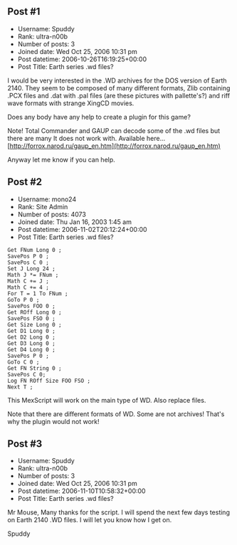## Post #1
- Username: Spuddy
- Rank: ultra-n00b
- Number of posts: 3
- Joined date: Wed Oct 25, 2006 10:31 pm
- Post datetime: 2006-10-26T16:19:25+00:00
- Post Title: Earth series .wd files?

I would be very interested in the .WD archives for the DOS version of  Earth 2140.
They seem to be composed of many different formats, Zlib containing .PCX files and .dat with .pal files (are these pictures with pallette's?) and riff wave formats with strange XingCD movies.

Does any body have any help to create a plugin for this game?

Note!
Total Commander and GAUP can decode some of the .wd files but there are many It does not work with.
Available here...
[http://forrox.narod.ru/gaup_en.htm](http://forrox.narod.ru/gaup_en.htm)

Anyway let me know if you can help.
## Post #2
- Username: mono24
- Rank: Site Admin
- Number of posts: 4073
- Joined date: Thu Jan 16, 2003 1:45 am
- Post datetime: 2006-11-02T20:12:24+00:00
- Post Title: Earth series .wd files?

```
Get FNum Long 0 ;
SavePos P 0 ;
SavePos C 0 ;
Set J Long 24 ;
Math J *= FNum ;
Math C += J ;
Math C += 4 ;
For T = 1 To FNum ;
GoTo P 0 ;
SavePos FOO 0 ;
Get ROff Long 0 ;
SavePos FSO 0 ;
Get Size Long 0 ;
Get D1 Long 0 ;
Get D2 Long 0 ;
Get D3 Long 0 ;
Get D4 Long 0 ;
SavePos P 0 ;
GoTo C 0 ;
Get FN String 0 ;
SavePos C 0;
Log FN ROff Size FOO FSO ;
Next T ;

```


This MexScript will work on the main type of WD. Also replace files. 

Note that there are different formats of WD. Some are not archives! That's why the plugin would not work!
## Post #3
- Username: Spuddy
- Rank: ultra-n00b
- Number of posts: 3
- Joined date: Wed Oct 25, 2006 10:31 pm
- Post datetime: 2006-11-10T10:58:32+00:00
- Post Title: Earth series .wd files?

Mr Mouse,
Many thanks for the script.
I will spend the next few days testing on Earth 2140 .WD files.
I will let you know how I get on.

Spuddy
